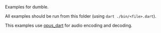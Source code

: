 Examples for dumble.

All examples should be run from this folder (using `dart ./bin/<file>.dart`).

This examples use [opus_dart](https://pub.dev/packages/opus_dart) for audio encoding and decoding.
